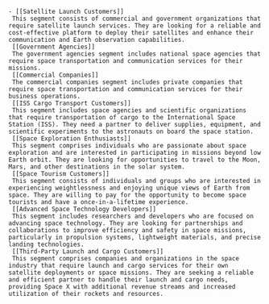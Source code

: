     - [[Satellite Launch Customers]]
     This segment consists of commercial and government organizations that require satellite launch services. They are looking for a reliable and cost-effective platform to deploy their satellites and enhance their communication and Earth observation capabilities.
     [[Government Agencies]]
     The government agencies segment includes national space agencies that require space transportation and communication services for their missions.
     [[Commercial Companies]]
     The commercial companies segment includes private companies that require space transportation and communication services for their business operations.
     [[ISS Cargo Transport Customers]]
     This segment includes space agencies and scientific organizations that require transportation of cargo to the International Space Station (ISS). They need a partner to deliver supplies, equipment, and scientific experiments to the astronauts on board the space station.
     [[Space Exploration Enthusiasts]]
     This segment comprises individuals who are passionate about space exploration and are interested in participating in missions beyond low Earth orbit. They are looking for opportunities to travel to the Moon, Mars, and other destinations in the solar system.
     [[Space Tourism Customers]]
     This segment consists of individuals and groups who are interested in experiencing weightlessness and enjoying unique views of Earth from space. They are willing to pay for the opportunity to become space tourists and have a once-in-a-lifetime experience.
     [[Advanced Space Technology Developers]]
     This segment includes researchers and developers who are focused on advancing space technology. They are looking for partnerships and collaborations to improve efficiency and safety in space missions, particularly in propulsion systems, lightweight materials, and precise landing technologies.
     [[Third-Party Launch and Cargo Customers]]
     This segment comprises companies and organizations in the space industry that require launch and cargo services for their own satellite deployments or space missions. They are seeking a reliable and efficient partner to handle their launch and cargo needs, providing Space X with additional revenue streams and increased utilization of their rockets and resources.




